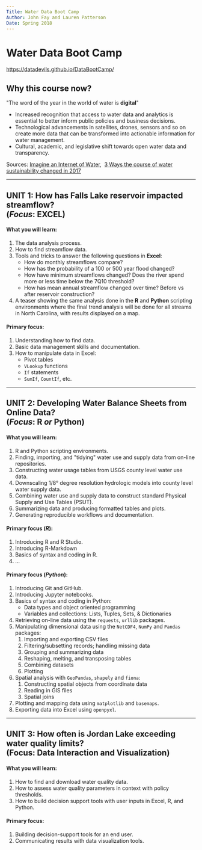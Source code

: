 ```yaml
---
Title: Water Data Boot Camp
Author: John Fay and Lauren Patterson
Date: Spring 2018
---
```




# Water Data Boot Camp

<https://datadevils.github.io/DataBootCamp/>

## Why this course now?

"The word of the year in the world of water is **digital**"

* Increased recognition that access to water data and analytics is essential to better inform public policies and business decisions.
* Technological advancements in satellites, drones, sensors and so on create more data that can be transformed into actionable information for water management.
* Cultural, academic, and legislative shift towards open water data and transparency.

Sources: [Imagine an Internet of Water](https://www.aspeninstitute.org/aspen-journal-of-ideas/imagine-internet-water/), 
​                [3 Ways the course of water sustainability changed in 2017](https://www.greenbiz.com/article/3-ways-course-water-sustainability-changed-2017)

---

## UNIT 1: How has Falls Lake reservoir impacted streamflow?<br>(*Focus*: EXCEL)

#### What you will learn:

1. The data analysis process.
2. How to find streamflow data.
3. Tools and tricks to answer the following questions in **Excel**:
   * How do monthly streamflows compare?
   * How has the probability of a 100 or 500 year flood changed? 
   * How have minimum streamflows changed? 
     Does the river spend more or less time below the 7Q10 threshold?
   * How has mean annual streamflow changed over time? Before vs after reservoir construction?
4. A teaser showing the same analysis done in the **R** and **Python** scripting environments where the final trend analysis will be done for all streams in North Carolina, with results displayed on a map. 

#### Primary focus:

1. Understanding how to find data.
2. Basic data management skills and documentation.
3. How to manipulate data in Excel:
   * Pivot tables
   * `VLookup` functions
   * `If` statements
   * `SumIf`, `CountIf`, etc.

---

## UNIT 2: Developing Water Balance Sheets from Online Data?<br>  (*Focus*: R *or* Python)

#### What you will learn:

1. R and Python scripting environments.
2. Finding, importing, and "tidying" water use and supply data from on-line repositories.
3. Constructing water usage tables from USGS county level water use data.
4. Downscaling 1/8° degree resolution hydrologic models into county level water supply data. 
5. Combining water use and supply data to construct standard Physical Supply and Use Tables (PSUT).
6. Summarizing data and producing formatted tables and plots.
7. Generating reproducible workflows and documentation.

#### Primary focus (*R*):

1. Introducing R and R Studio.
2. Introducing R-Markdown
3. Basics of syntax and coding in R. 
4. ...

#### Primary focus (*Python*):

1. Introducing Git and GitHub.
2. Introducing Jupyter notebooks. 
3. Basics of syntax and coding in Python:
   * Data types and object oriented programming
   * Variables and collections: Lists, Tuples, Sets, & Dictionaries
4. Retrieving on-line data using the  `requests`, `urllib` packages.
5. Manipulating dimensional data using the `NetCDF4`,  `NumPy` and `Pandas` packages:
   1. Importing and exporting CSV files
   2. Filtering/subsetting records; handling missing data
   3. Grouping and summarizing data
   4. Reshaping, melting, and transposing tables
   5. Combining datasets
   6. Plotting 
6. Spatial analysis with `GeoPandas`, `shapely` and `fiona`:
   1. Constructing spatial objects from coordinate data
   2. Reading in GIS files
   3. Spatial joins
7. Plotting and mapping data using `matplotlib` and `basemaps`.
8. Exporting data into Excel using `openpyxl`.

---

## UNIT 3: How often is Jordan Lake exceeding water quality limits?<br>(Focus: Data Interaction and Visualization)

#### What you will learn: 

1. How to find and download water quality data.
2. How to assess water quality parameters in context with policy thresholds.
3. How to build decision support tools with user inputs in Excel, R, and Python.

#### Primary focus:

1. Building decision-support tools for an end user.
2. Communicating results with data visualization tools.